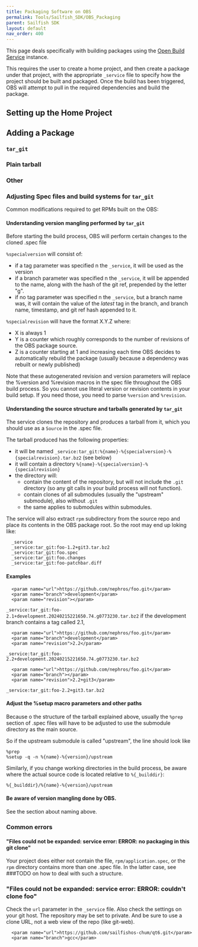 ```yaml
---
title: Packaging Software on OBS
permalink: Tools/Sailfish_SDK/OBS_Packaging
parent: Sailfish SDK
layout: default
nav_order: 400
---
```


This page deals specifically with building packages using the [Open Build Service](/Services/Development/Open_Build_Service) instance.

This requires the user to create a home project, and then create a package
under that project, with the appropriate `_service` file to specify how the
project should be built and packaged. Once the build has been triggered, OBS
will attempt to pull in the required dependencies and build the package.

## Setting up the Home Project

## Adding a Package

### `tar_git`

### Plain tarball

### Other

### Adjusting Spec files and build systems for `tar_git`

Common modifications required to get RPMs built on the OBS:

#### Understanding version mangling performed by `tar_git`

Before starting the build process, OBS will perform certain changes to the cloned .spec file

`%specialversion` will consist of:
 - if a tag parameter was specified n the `_service`, it will be used as the version
 - if a branch parameter was specified n the `_service`, it will be appended to the name, along with the hash of the git ref, prepended by the letter "g".
 - if no tag parameter was specified n the `_service`, but a branch name was, it will contain the value of the *latest* tag in the branch, and branch name, timestamp, and git ref hash appended to it.

`%specialrevision` will have the format X.Y.Z where:
 - X is always 1
 - Y is a counter which roughly corresponds to the number of revisions of the OBS package source.
 - Z is a counter starting at 1 and increasing each time OBS decides to automatically rebuild the package (usually because a dependency was rebuilt or newly published)

Note that these autogenerated revision and version parameters will replace the
%version and %revision macros in the spec file throughout the OBS build
process. So you cannot use literal version or revision contents in your build
setup. If you need those, you need to parse `%version` and `%revision`.


#### Understanding the source structure and tarballs generated by `tar_git`

The service clones the repository and produces a tarball from it, which you should use as a `Source` in the .spec file.

The tarball produced has the following properties:

 - it will be named `_service:tar_git:%{name}-%{specialversion}-%{specialrevision}.tar.bz2` (see below)
 - it will contain a directory `%{name}-%{specialversion}-%{specialrevision}`
 - the directory will:
   - contain the content of the repository, but will not include the `.git` directory (so any git calls in your build process will not function).
   - contain clones of all submodules (usually the "upstream" submodule), also without `.git`
   - the same applies to submodules within submodules.

The service will also extract `rpm` subdirectory from the source repo and place its contents in the OBS package root.
So the root may end up loking like:

```
  _service
  _service:tar_git:foo-1.2+git3.tar.bz2
  _service:tar_git:foo.spec
  _service:tar_git:foo.changes
  _service:tar_git:foo-patchbar.diff
```


#### Examples
```
  <param name="url">https://github.com/nephros/foo.git</param>
  <param name="branch">development</param>
  <param name="revision"></param>
```
`_service:tar_git:foo-2.1+development.20240215221650.74.g0773230.tar.bz2` if the development branch contains a tag called 2.1, 

```
  <param name="url">https://github.com/nephros/foo.git</param>
  <param name="branch">development</param>
  <param name="revision">2.2</param>
```
`_service:tar_git:foo-2.2+development.20240215221650.74.g0773230.tar.bz2`

```
  <param name="url">https://github.com/nephros/foo.git</param>
  <param name="branch"></param>
  <param name="revision">2.2+git3</param>
```
`_service:tar_git:foo-2.2+git3.tar.bz2`


#### Adjust the %setup macro parameters and other paths

Because o the structure of the tarball explained above, usually the `%prep`
section of .spec files will have to be adjusted to use the submodule directory
as the main source.

So if the upstream submodule is called "upstream", the line should look like

```
%prep
%setup -q -n %{name}-%{version}/upstream
```

Similarly, if you change working directories in the build process, be aware where the actual source code is located relative to `%{_builddir}`:

`%{_builddir}/%{name}-%{version}/upstream`

#### Be aware of version mangling done by OBS.
See the section about naming above.

### Common errors

#### "Files could not be expanded: service error: ERROR: no packaging in this git clone"

Your project does either not contain the file, `rpm/application.spec`, or the
`rpm` directory contains more than one .spec file.  In the latter case, see
###TODO on how to deal with such a structure.

### "Files could not be expanded: service error: ERROR: couldn't clone foo"


Check the `url` parameter in the `_service` file.
Also check the settings on your git host. The repository may be set to private.
And be sure to use a clone URL, not a web view of the repo (like git-web).

```
  <param name="url">https://github.com/sailfishos-chum/qt6.git</param>
  <param name="branch">gcc</param>
```


